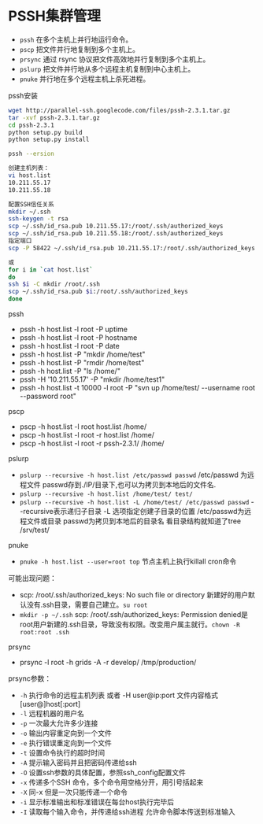 PSSH集群管理
==========

* `pssh` 在多个主机上并行地运行命令。
* `pscp` 把文件并行地复制到多个主机上。
* `prsync` 通过 rsync 协议把文件高效地并行复制到多个主机上。
* `pslurp` 把文件并行地从多个远程主机复制到中心主机上。
* `pnuke` 并行地在多个远程主机上杀死进程。

pssh安装
```sh
wget http://parallel-ssh.googlecode.com/files/pssh-2.3.1.tar.gz
tar -xvf pssh-2.3.1.tar.gz
cd pssh-2.3.1
python setup.py build
python setup.py install

pssh --ersion

创建主机列表：
vi host.list
10.211.55.17
10.211.55.18

配置SSH信任关系
mkdir ~/.ssh
ssh-keygen -t rsa
scp ~/.ssh/id_rsa.pub 10.211.55.17:/root/.ssh/authorized_keys
scp ~/.ssh/id_rsa.pub 10.211.55.18:/root/.ssh/authorized_keys
指定端口
scp -P 58422 ~/.ssh/id_rsa.pub 10.211.55.17:/root/.ssh/authorized_keys

或
for i in `cat host.list`
do
ssh $i -C mkdir /root/.ssh
scp ~/.ssh/id_rsa.pub $i:/root/.ssh/authorized_keys
done
```

pssh
* pssh -h host.list -l root -P uptime 
* pssh -h host.list -l root -P hostname
* pssh -h host.list -l root -P date
* pssh -h host.list -P "mkdir /home/test"
* pssh -h host.list -P "rmdir /home/test"
* pssh -h host.list -P "ls /home/"
* pssh -H '10.211.55.17' -P "mkdir /home/test1"
* pssh -h host.list -t 10000 -l root -P "svn up /home/test/ --username root --password root"

pscp
* pscp -h host.list -l root host.list /home/
* pscp -h host.list -l root -r host.list /home/
* pscp -h host.list -l root -r pssh-2.3.1/ /home/

pslurp
* `pslurp --recursive -h host.list /etc/passwd passwd` /etc/passwd 为远程文件 passwd存到./IP/目录下,也可以为拷贝到本地后的文件名.
* `pslurp --recursive -h host.list /home/test/ test/`
* `pslurp --recursive -h host.list -L /home/test/ /etc/passwd passwd` --recursive表示递归子目录 -L 选项指定创建子目录的位置 /etc/passwd为远程文件或目录 passwd为拷贝到本地后的目录名 看目录结构就知道了tree /srv/test/

pnuke
* `pnuke -h host.list --user=root top` 节点主机上执行killall cron命令

可能出现问题：
* scp: /root/.ssh/authorized_keys: No such file or directory 新建好的用户默认没有.ssh目录，需要自己建立。`su root`
* `mkdir -p ~/.ssh` scp: /root/.ssh/authorized_keys: Permission denied是root用户新建的.ssh目录，导致没有权限。改变用户属主就行。`chown -R root:root .ssh`

prsync
* prsync -l root -h grids -A -r develop/ /tmp/production/

prsync参数：
* `-h` 执行命令的远程主机列表  或者 -H user@ip:port  文件内容格式[user@]host[:port]
* `-l` 远程机器的用户名
* `-p` 一次最大允许多少连接
* `-o` 输出内容重定向到一个文件
* `-e` 执行错误重定向到一个文件
* `-t` 设置命令执行的超时时间
* `-A` 提示输入密码并且把密码传递给ssh
* `-O` 设置ssh参数的具体配置，参照ssh_config配置文件
* `-x` 传递多个SSH 命令，多个命令用空格分开，用引号括起来
* `-X` 同-x 但是一次只能传递一个命令
* `-i` 显示标准输出和标准错误在每台host执行完毕后
* `-I` 读取每个输入命令，并传递给ssh进程 允许命令脚本传送到标准输入
